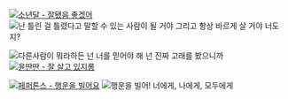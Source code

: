 [![소년달 - 잘됐음 좋겠어](https://encrypted-tbn0.gstatic.com/images?q=tbn:ANd9GcRQcADrB4oLhkLnBEqQFvjz0akt_S7ejeyfbQ&usqp=CAU)](https://www.youtube.com/watch?v=nv6_n20XYo0)![난 틀린 걸 틀렸다고 말할 수 있는 사람이 될 거야 그리고 항상 바르게 살 거야 너도지?](https://user-images.githubusercontent.com/66874658/164443231-89a86002-1477-4b90-95b4-8ef6e7658269.png)

 ![다른사람이 뭐라하든 넌 너를 믿어야 해 넌 진짜 고래를 봤으니까](https://user-images.githubusercontent.com/66874658/164443054-fa861c0c-3892-4e05-bb3e-6dfd8a559c84.png)[![윤딴딴 - 잘 살고 있지롱](https://encrypted-tbn0.gstatic.com/images?q=tbn:ANd9GcS1yYyrqdvE4kfm82CVc2wAjrfIM1NgbqnQ_g&usqp=CAU)](https://www.youtube.com/watch?v=r2KDYIn-1cY)


[![페퍼톤스 - 행운을 빌어요](https://encrypted-tbn0.gstatic.com/images?q=tbn:ANd9GcQ8tZi9-FBZIdKYnxslrrmZ57wtHi3nrXAgUYKrqSozA4FR5FHXGs8c70-sLSaNkKinY3Q&usqp=CAU)](https://www.youtube.com/watch?v=5HwcpEvFMuE) ![행운을 빌어! 너에게, 나에게, 모두에게](https://user-images.githubusercontent.com/66874658/164443776-43cc9bf1-0280-41c0-9b0c-a47cf5c84d73.png)

